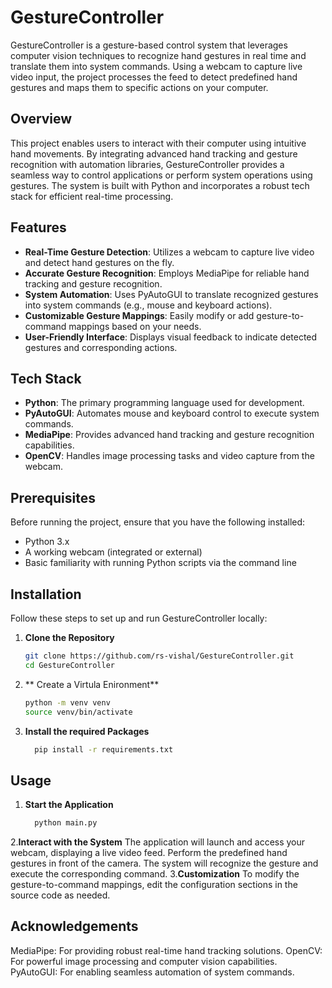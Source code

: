 # GestureController

GestureController is a gesture-based control system that leverages computer vision techniques to recognize hand gestures in real time and translate them into system commands. Using a webcam to capture live video input, the project processes the feed to detect predefined hand gestures and maps them to specific actions on your computer.

## Overview

This project enables users to interact with their computer using intuitive hand movements. By integrating advanced hand tracking and gesture recognition with automation libraries, GestureController provides a seamless way to control applications or perform system operations using gestures. The system is built with Python and incorporates a robust tech stack for efficient real-time processing.

## Features

- **Real-Time Gesture Detection**: Utilizes a webcam to capture live video and detect hand gestures on the fly.
- **Accurate Gesture Recognition**: Employs MediaPipe for reliable hand tracking and gesture recognition.
- **System Automation**: Uses PyAutoGUI to translate recognized gestures into system commands (e.g., mouse and keyboard actions).
- **Customizable Gesture Mappings**: Easily modify or add gesture-to-command mappings based on your needs.
- **User-Friendly Interface**: Displays visual feedback to indicate detected gestures and corresponding actions.

## Tech Stack

- **Python**: The primary programming language used for development.
- **PyAutoGUI**: Automates mouse and keyboard control to execute system commands.
- **MediaPipe**: Provides advanced hand tracking and gesture recognition capabilities.
- **OpenCV**: Handles image processing tasks and video capture from the webcam.

## Prerequisites

Before running the project, ensure that you have the following installed:

- Python 3.x
- A working webcam (integrated or external)
- Basic familiarity with running Python scripts via the command line

## Installation

Follow these steps to set up and run GestureController locally:

1. **Clone the Repository**
   ```bash
   git clone https://github.com/rs-vishal/GestureController.git
   cd GestureController
2. ** Create a Virtula Enironment**
   ```bash
   python -m venv venv
   source venv/bin/activate 
3. **Install the required Packages**
   ```bash
     pip install -r requirements.txt

## Usage
1. **Start the Application**
   ```bash
     python main.py
2.**Interact with the System**
  The application will launch and access your webcam, displaying a live video feed.
   Perform the predefined hand gestures in front of the camera.
   The system will recognize the gesture and execute the corresponding command.
3.**Customization**
  To modify the gesture-to-command mappings, edit the configuration sections in the source code as needed.

## Acknowledgements
 MediaPipe: For providing robust real-time hand tracking solutions.
 OpenCV: For powerful image processing and computer vision capabilities.
 PyAutoGUI: For enabling seamless automation of system commands.
  

   

